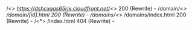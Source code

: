 /<*>	https://dshcxqqs65rjx.cloudfront.net/<*>	200 (Rewrite)	-
/domain/<*>	/domain/[id].html	200 (Rewrite)	-
/domains/<*>	/domains/index.html	200 (Rewrite)	-
/<*>	/index.html	404 (Rewrite)	-